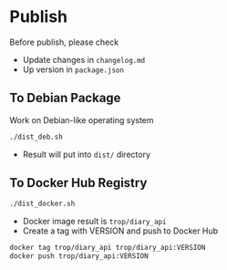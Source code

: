# Publish

Before publish, please check

* Update changes in `changelog.md`
* Up version in `package.json`

## To Debian Package

Work on Debian-like operating system

```bash
./dist_deb.sh
```

* Result will put into `dist/` directory

## To Docker Hub Registry

```bash
./dist_docker.sh
```

* Docker image result is `trop/diary_api`
* Create a tag with VERSION and push to Docker Hub

```bash
docker tag trop/diary_api trop/diary_api:VERSION
docker push trop/diary_api:VERSION
```
